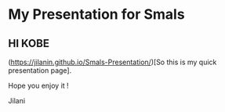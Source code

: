 # My Presentation for Smals

## HI KOBE

(https://jilanin.github.io/Smals-Presentation/)[So this is my quick presentation page].

Hope you enjoy it !

Jilani
